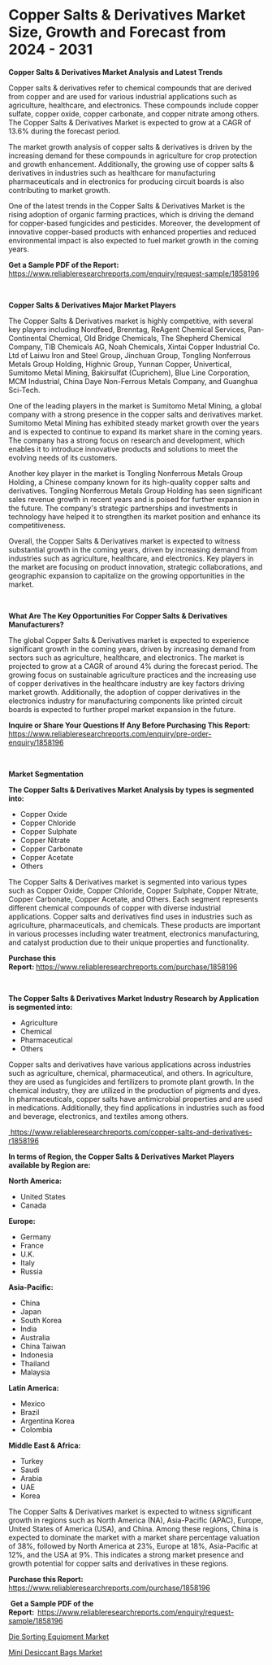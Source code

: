 <p><h1>Copper Salts & Derivatives Market Size, Growth and Forecast from 2024 - 2031</h1></p><p><strong>Copper Salts & Derivatives Market Analysis and Latest Trends</strong></p>
<p><p>Copper salts & derivatives refer to chemical compounds that are derived from copper and are used for various industrial applications such as agriculture, healthcare, and electronics. These compounds include copper sulfate, copper oxide, copper carbonate, and copper nitrate among others. The Copper Salts & Derivatives Market is expected to grow at a CAGR of 13.6% during the forecast period.</p><p>The market growth analysis of copper salts & derivatives is driven by the increasing demand for these compounds in agriculture for crop protection and growth enhancement. Additionally, the growing use of copper salts & derivatives in industries such as healthcare for manufacturing pharmaceuticals and in electronics for producing circuit boards is also contributing to market growth.</p><p>One of the latest trends in the Copper Salts & Derivatives Market is the rising adoption of organic farming practices, which is driving the demand for copper-based fungicides and pesticides. Moreover, the development of innovative copper-based products with enhanced properties and reduced environmental impact is also expected to fuel market growth in the coming years.</p></p>
<p><strong>Get a Sample PDF of the Report:&nbsp;</strong> <a href="https://www.reliableresearchreports.com/enquiry/request-sample/1858196">https://www.reliableresearchreports.com/enquiry/request-sample/1858196</a></p>
<p>&nbsp;</p>
<p><strong>Copper Salts & Derivatives Major Market Players</strong></p>
<p><p>The Copper Salts & Derivatives market is highly competitive, with several key players including Nordfeed, Brenntag, ReAgent Chemical Services, Pan-Continental Chemical, Old Bridge Chemicals, The Shepherd Chemical Company, TIB Chemicals AG, Noah Chemicals, Xintai Copper Industrial Co. Ltd of Laiwu Iron and Steel Group, Jinchuan Group, Tongling Nonferrous Metals Group Holding, Highnic Group, Yunnan Copper, Univertical, Sumitomo Metal Mining, Bakirsulfat (Cuprichem), Blue Line Corporation, MCM Industrial, China Daye Non-Ferrous Metals Company, and Guanghua Sci-Tech.</p><p>One of the leading players in the market is Sumitomo Metal Mining, a global company with a strong presence in the copper salts and derivatives market. Sumitomo Metal Mining has exhibited steady market growth over the years and is expected to continue to expand its market share in the coming years. The company has a strong focus on research and development, which enables it to introduce innovative products and solutions to meet the evolving needs of its customers.</p><p>Another key player in the market is Tongling Nonferrous Metals Group Holding, a Chinese company known for its high-quality copper salts and derivatives. Tongling Nonferrous Metals Group Holding has seen significant sales revenue growth in recent years and is poised for further expansion in the future. The company's strategic partnerships and investments in technology have helped it to strengthen its market position and enhance its competitiveness.</p><p>Overall, the Copper Salts & Derivatives market is expected to witness substantial growth in the coming years, driven by increasing demand from industries such as agriculture, healthcare, and electronics. Key players in the market are focusing on product innovation, strategic collaborations, and geographic expansion to capitalize on the growing opportunities in the market.</p></p>
<p>&nbsp;</p>
<p><strong>What Are The Key Opportunities For Copper Salts & Derivatives Manufacturers?</strong></p>
<p><p>The global Copper Salts & Derivatives market is expected to experience significant growth in the coming years, driven by increasing demand from sectors such as agriculture, healthcare, and electronics. The market is projected to grow at a CAGR of around 4% during the forecast period. The growing focus on sustainable agriculture practices and the increasing use of copper derivatives in the healthcare industry are key factors driving market growth. Additionally, the adoption of copper derivatives in the electronics industry for manufacturing components like printed circuit boards is expected to further propel market expansion in the future.</p></p>
<p><strong>Inquire or Share Your Questions If Any Before Purchasing This Report:</strong> <a href="https://www.reliableresearchreports.com/enquiry/pre-order-enquiry/1858196">https://www.reliableresearchreports.com/enquiry/pre-order-enquiry/1858196</a></p>
<p>&nbsp;</p>
<p><strong>Market Segmentation</strong></p>
<p><strong>The Copper Salts & Derivatives Market Analysis by types is segmented into:</strong></p>
<p><ul><li>Copper Oxide</li><li>Copper Chloride</li><li>Copper Sulphate</li><li>Copper Nitrate</li><li>Copper Carbonate</li><li>Copper Acetate</li><li>Others</li></ul></p>
<p><p>The Copper Salts & Derivatives market is segmented into various types such as Copper Oxide, Copper Chloride, Copper Sulphate, Copper Nitrate, Copper Carbonate, Copper Acetate, and Others. Each segment represents different chemical compounds of copper with diverse industrial applications. Copper salts and derivatives find uses in industries such as agriculture, pharmaceuticals, and chemicals. These products are important in various processes including water treatment, electronics manufacturing, and catalyst production due to their unique properties and functionality.</p></p>
<p><strong>Purchase this Report:&nbsp;</strong><a href="https://www.reliableresearchreports.com/purchase/1858196">https://www.reliableresearchreports.com/purchase/1858196</a></p>
<p>&nbsp;</p>
<p><strong>The Copper Salts & Derivatives Market Industry Research by Application is segmented into:</strong></p>
<p><ul><li>Agriculture</li><li>Chemical</li><li>Pharmaceutical</li><li>Others</li></ul></p>
<p><p>Copper salts and derivatives have various applications across industries such as agriculture, chemical, pharmaceutical, and others. In agriculture, they are used as fungicides and fertilizers to promote plant growth. In the chemical industry, they are utilized in the production of pigments and dyes. In pharmaceuticals, copper salts have antimicrobial properties and are used in medications. Additionally, they find applications in industries such as food and beverage, electronics, and textiles among others.</p></p>
<p><a href="https://www.reliableresearchreports.com/copper-salts-and-derivatives-r1858196">&nbsp;https://www.reliableresearchreports.com/copper-salts-and-derivatives-r1858196</a></p>
<p><strong>In terms of Region, the Copper Salts & Derivatives Market Players available by Region are:</strong></p>
<p>
    <p> <strong> North America: </strong>
        <ul>
            <li>United States</li>
            <li>Canada</li>
        </ul>
        </p> 
    <p> <strong> Europe: </strong>
        <ul>
            <li>Germany</li>
            <li>France</li>
            <li>U.K.</li>
            <li>Italy</li>
            <li>Russia</li>
        </ul>
        </p> 
    <p> <strong> Asia-Pacific: </strong>
        <ul>
            <li>China</li>
            <li>Japan</li>
            <li>South Korea</li>
            <li>India</li>
            <li>Australia</li>
            <li>China Taiwan</li>
            <li>Indonesia</li>
            <li>Thailand</li>
            <li>Malaysia</li>
        </ul>
        </p> 
    <p> <strong> Latin America: </strong>
        <ul>
            <li>Mexico</li>
            <li>Brazil</li>
            <li>Argentina Korea</li>
            <li>Colombia</li>
        </ul>
        </p> 
    <p> <strong> Middle East & Africa: </strong>
        <ul>
            <li>Turkey</li>
            <li>Saudi</li>
            <li>Arabia</li>
            <li>UAE</li>
            <li>Korea</li>
        </ul>
    </p>
    </p>
<p><p>The Copper Salts & Derivatives market is expected to witness significant growth in regions such as North America (NA), Asia-Pacific (APAC), Europe, United States of America (USA), and China. Among these regions, China is expected to dominate the market with a market share percentage valuation of 38%, followed by North America at 23%, Europe at 18%, Asia-Pacific at 12%, and the USA at 9%. This indicates a strong market presence and growth potential for copper salts and derivatives in these regions.</p></p>
<p><strong>Purchase this Report: </strong><a href="https://www.reliableresearchreports.com/purchase/1858196">https://www.reliableresearchreports.com/purchase/1858196</a></p>
<p>&nbsp;<strong>Get a Sample PDF of the Report:&nbsp;&nbsp;</strong><a href="https://www.reliableresearchreports.com/enquiry/request-sample/1858196">https://www.reliableresearchreports.com/enquiry/request-sample/1858196</a></p>
<p><strong></strong></p>
<p><p><a href="https://issuu.com/reportprime-2/docs/die-sorting-equipment-market-size-2030.pptx">Die Sorting Equipment Market</a></p><p><a href="https://github.com/IzaiahBartell/Market-Research-Report-List-1/blob/main/mini-desiccant-bags-market.md">Mini Desiccant Bags Market</a></p></p>